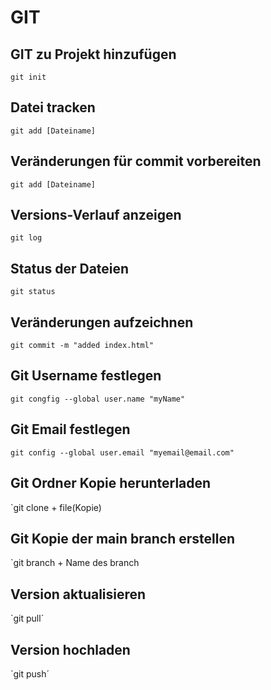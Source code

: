# GIT

## GIT zu Projekt hinzufügen
`git init`

## Datei tracken
`git add [Dateiname]`

## Veränderungen für commit vorbereiten
`git add [Dateiname]`

## Versions-Verlauf anzeigen
`git log`

## Status der Dateien
`git status`

## Veränderungen aufzeichnen
`git commit -m "added index.html"`

## Git Username festlegen
`git congfig --global user.name "myName"`

## Git Email festlegen
`git config --global user.email "myemail@email.com"`

## Git Ordner Kopie herunterladen
`git clone + file(Kopie)

## Git Kopie der main branch erstellen
`git branch + Name des branch

## Version aktualisieren
`git pull´

## Version hochladen
`git push´
